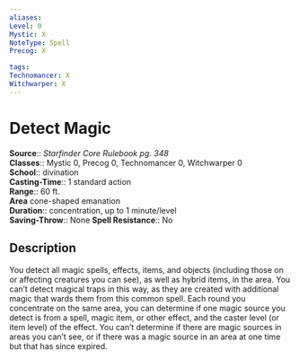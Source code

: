 ```yaml
---
aliases: 
Level: 0
Mystic: X
NoteType: Spell
Precog: X

tags: 
Technomancer: X
Witchwarper: X
---
```


# Detect Magic

**Source**:: _Starfinder Core Rulebook pg. 348_  
**Classes**:: Mystic 0, Precog 0, Technomancer 0, Witchwarper 0  
**School**:: divination  
**Casting-Time**:: 1 standard action  
**Range**:: 60 ft.  
**Area** cone-shaped emanation  
**Duration**:: concentration, up to 1 minute/level  
**Saving-Throw**:: None
**Spell Resistance**:: No

## Description

You detect all magic spells, effects, items, and objects (including those on or affecting creatures you can see), as well as hybrid items, in the area. You can’t detect magical traps in this way, as they are created with additional magic that wards them from this common spell. Each round you concentrate on the same area, you can determine if one magic source you detect is from a spell, magic item, or other effect, and the caster level (or item level) of the effect. You can’t determine if there are magic sources in areas you can’t see, or if there was a magic source in an area at one time but that has since expired.
